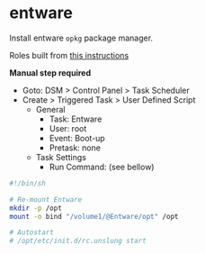 # entware

Install entware `opkg` package manager.

Roles built from [this instructions](https://github.com/Entware/Entware/wiki/Install-on-Synology-NAS)

**Manual step required**

- Goto: DSM > Control Panel > Task Scheduler
- Create > Triggered Task > User Defined Script
  - General
    - Task: Entware
    - User: root
    - Event: Boot-up
    - Pretask: none
  - Task Settings
    - Run Command: (see bellow)

```bash
#!/bin/sh

# Re-mount Entware
mkdir -p /opt
mount -o bind "/volume1/@Entware/opt" /opt

# Autostart
# /opt/etc/init.d/rc.unslung start
```
